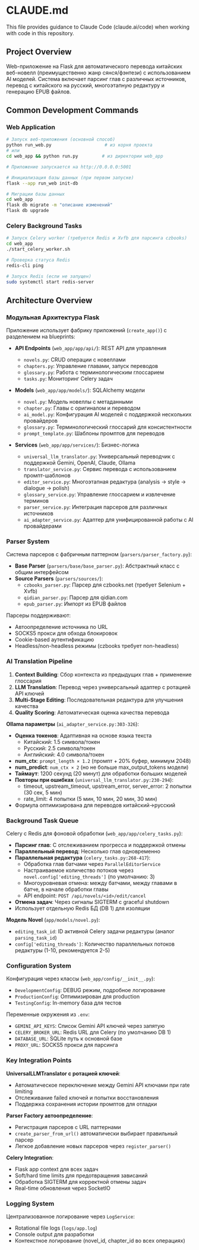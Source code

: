 # CLAUDE.md

This file provides guidance to Claude Code (claude.ai/code) when working with code in this repository.

## Project Overview

Web-приложение на Flask для автоматического перевода китайских веб-новелл (преимущественно жанр сянся/фэнтези) с использованием AI моделей. Система включает парсинг глав с различных источников, перевод с китайского на русский, многоэтапную редактуру и генерацию EPUB файлов.

## Common Development Commands

### Web Application
```bash
# Запуск веб-приложения (основной способ)
python run_web.py                    # из корня проекта
# или
cd web_app && python run.py         # из директории web_app

# Приложение запускается на http://0.0.0.0:5001

# Инициализация базы данных (при первом запуске)
flask --app run_web init-db

# Миграции базы данных
cd web_app
flask db migrate -m "описание изменений"
flask db upgrade
```

### Celery Background Tasks
```bash
# Запуск Celery worker (требуется Redis и Xvfb для парсинга czbooks)
cd web_app
./start_celery_worker.sh

# Проверка статуса Redis
redis-cli ping

# Запуск Redis (если не запущен)
sudo systemctl start redis-server
```

## Architecture Overview

### Модульная Архитектура Flask

Приложение использует фабрику приложений (`create_app()`) с разделением на blueprints:

- **API Endpoints** (`web_app/app/api/`): REST API для управления
  - `novels.py`: CRUD операции с новеллами
  - `chapters.py`: Управление главами, запуск переводов
  - `glossary.py`: Работа с терминологическим глоссарием
  - `tasks.py`: Мониторинг Celery задач

- **Models** (`web_app/app/models/`): SQLAlchemy модели
  - `novel.py`: Модель новеллы с метаданными
  - `chapter.py`: Главы с оригиналом и переводом
  - `ai_model.py`: Конфигурация AI моделей с поддержкой нескольких провайдеров
  - `glossary.py`: Терминологический глоссарий для консистентности
  - `prompt_template.py`: Шаблоны промптов для переводов

- **Services** (`web_app/app/services/`): Бизнес-логика
  - `universal_llm_translator.py`: Универсальный переводчик с поддержкой Gemini, OpenAI, Claude, Ollama
  - `translator_service.py`: Сервис перевода с использованием промпт-шаблонов
  - `editor_service.py`: Многоэтапная редактура (analysis → style → dialogue → polish)
  - `glossary_service.py`: Управление глоссарием и извлечение терминов
  - `parser_service.py`: Интеграция парсеров для различных источников
  - `ai_adapter_service.py`: Адаптер для унифицированной работы с AI провайдерами

### Parser System

Система парсеров с фабричным паттерном (`parsers/parser_factory.py`):

- **Base Parser** (`parsers/base/base_parser.py`): Абстрактный класс с общим интерфейсом
- **Source Parsers** (`parsers/sources/`):
  - `czbooks_parser.py`: Парсер для czbooks.net (требует Selenium + Xvfb)
  - `qidian_parser.py`: Парсер для qidian.com
  - `epub_parser.py`: Импорт из EPUB файлов

Парсеры поддерживают:
- Автоопределение источника по URL
- SOCKS5 прокси для обхода блокировок
- Cookie-based аутентификацию
- Headless/non-headless режимы (czbooks требует non-headless)

### AI Translation Pipeline

1. **Context Building**: Сбор контекста из предыдущих глав + применение глоссария
2. **LLM Translation**: Перевод через универсальный адаптер с ротацией API ключей
3. **Multi-Stage Editing**: Последовательная редактура для улучшения качества
4. **Quality Scoring**: Автоматическая оценка качества перевода

**Ollama параметры** (`ai_adapter_service.py:303-326`):
- **Оценка токенов**: Адаптивная на основе языка текста
  - Китайский: 1.5 символа/токен
  - Русский: 2.5 символа/токен
  - Английский: 4.0 символа/токен
- **num_ctx**: `prompt_length × 1.2` (промпт + 20% буфер, минимум 2048)
- **num_predict**: `num_ctx × 2` (но не больше max_output_tokens модели)
- **Таймаут**: 1200 секунд (20 минут) для обработки больших моделей
- **Повторы при ошибках** (`universal_llm_translator.py:230-294`):
  - timeout, upstream_timeout, upstream_error, server_error: 2 попытки (30 сек, 5 мин)
  - rate_limit: 4 попытки (5 мин, 10 мин, 20 мин, 30 мин)
- Формула оптимизирована для переводов китайский→русский

### Background Task Queue

Celery с Redis для фоновой обработки (`web_app/app/celery_tasks.py`):
- **Парсинг глав**: С отслеживанием прогресса и поддержкой отмены
- **Параллельный перевод**: Несколько глав одновременно
- **Параллельная редактура** (`celery_tasks.py:268-417`):
  - Обработка глав батчами через `ParallelEditorService`
  - Настраиваемое количество потоков через `novel.config['editing_threads']` (по умолчанию: 3)
  - Многоуровневая отмена: между батчами, между главами в батче, в начале обработки главы
  - API endpoint: `POST /api/novels/<id>/edit/cancel`
- **Отмена задач**: Через сигналы SIGTERM с graceful shutdown
- Использует отдельную Redis БД (DB 1) для изоляции

**Модель Novel** (`app/models/novel.py`):
- `editing_task_id`: ID активной Celery задачи редактуры (аналог `parsing_task_id`)
- `config['editing_threads']`: Количество параллельных потоков редактуры (1-10, рекомендуется 2-5)

### Configuration System

Конфигурация через классы (`web_app/config/__init__.py`):
- `DevelopmentConfig`: DEBUG режим, подробное логирование
- `ProductionConfig`: Оптимизирован для production
- `TestingConfig`: In-memory база для тестов

Переменные окружения из `.env`:
- `GEMINI_API_KEYS`: Список Gemini API ключей через запятую
- `CELERY_BROKER_URL`: Redis URL для Celery (по умолчанию DB 1)
- `DATABASE_URL`: SQLite путь к основной базе
- `PROXY_URL`: SOCKS5 прокси для парсинга

### Key Integration Points

**UniversalLLMTranslator с ротацией ключей**:
- Автоматическое переключение между Gemini API ключами при rate limiting
- Отслеживание failed ключей и попытки восстановления
- Поддержка сохранения истории промптов для отладки

**Parser Factory автоопределение**:
- Регистрация парсеров с URL паттернами
- `create_parser_from_url()` автоматически выбирает правильный парсер
- Легкое добавление новых парсеров через `register_parser()`

**Celery Integration**:
- Flask app context для всех задач
- Soft/hard time limits для предотвращения зависаний
- Обработка SIGTERM для корректной отмены задач
- Real-time обновления через SocketIO

### Logging System

Централизованное логирование через `LogService`:
- Rotational file logs (`logs/app.log`)
- Console output для разработки
- Контекстное логирование (novel_id, chapter_id во всех операциях)

